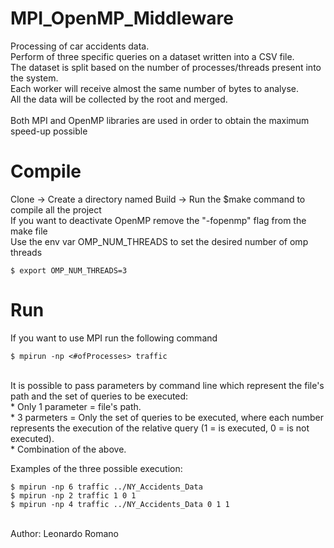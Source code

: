 # MPI_OpenMP_Middleware
Processing of car accidents data. <br/>
Perform of three specific queries on a dataset written into a CSV file. <br/>
The dataset is split based on the number of processes/threads present into the system.<br/> 
Each worker will receive almost the same number of bytes to analyse.<br/> 
All the data will be collected by the root and merged.<br/>
<br/>
Both MPI and OpenMP libraries are used in order to obtain the maximum speed-up possible

# Compile

Clone -> Create a directory named Build -> Run the $make command to compile all the project<br/>
If you want to deactivate OpenMP remove the "-fopenmp" flag from the make file<br/>
Use the env var OMP_NUM_THREADS to set the desired number of omp threads<br/>
```
$ export OMP_NUM_THREADS=3
```

# Run

If you want to use MPI run the following command<br/>
```
$ mpirun -np <#ofProcesses> traffic
```
<br/>
It is possible to pass parameters by command line which represent the file's path and the set of queries to be executed: <br/>
*  Only 1 parameter = file's path.<br/>
*  3 parmeters = Only the set of queries to be executed, where each number represents the execution of the relative query (1 = is executed, 0 = is not executed).<br/>
*  Combination of the above.<br/>

Examples of the three possible execution:<br/>

```
$ mpirun -np 6 traffic ../NY_Accidents_Data
$ mpirun -np 2 traffic 1 0 1
$ mpirun -np 4 traffic ../NY_Accidents_Data 0 1 1
```

<br/>
Author: Leonardo Romano<br/>

